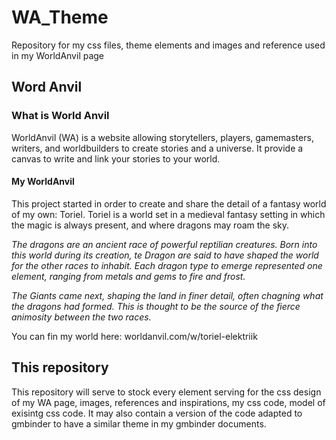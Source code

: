 # WA_Theme
Repository for my css files, theme elements and images and reference used in my WorldAnvil page

## Word Anvil
### What is World Anvil
WorldAnvil (WA) is a website allowing storytellers, players, gamemasters, writers, and worldbuilders to create stories and a universe. It provide a canvas to write and link your stories to your world.

#### My WorldAnvil
This project started in order to create and share the detail of a fantasy world of my own: Toriel. Toriel is a world set in a medieval fantasy setting in which the magic is always present, and where dragons may roam the sky.

*The dragons are an ancient race of powerful reptilian creatures. Born into this world during its creation, te Dragon are said to have shaped the world for the other races to inhabit. Each dragon type to emerge represented one element, ranging from metals and gems to fire and frost.*

*The Giants came next, shaping the land in finer detail, often chagning what the dragons had formed. This is thought to be the source of the fierce animosity between the two races.*

You can fin my world here: worldanvil.com/w/toriel-elektriik

## This repository
This repository will serve to stock every element serving for the css design of my WA page, images, references and inspirations, my css code, model of exisintg css code. It may also contain a version of the code adapted to gmbinder to have a similar theme in my gmbinder documents.
